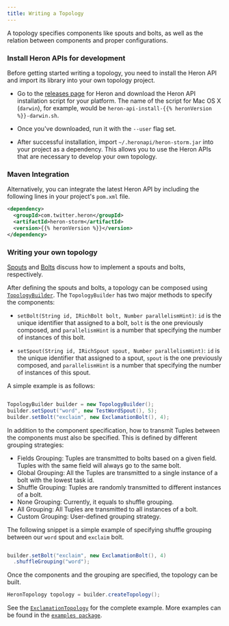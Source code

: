 ```yaml
---
title: Writing a Topology
---
```


A topology specifies components like spouts and bolts, as well as the relation
between components and proper configurations.

### Install Heron APIs for development

Before getting started writing a topology, you need to install the Heron API 
and import its library into your own topology project.

* Go to the [releases page](https://github.com/twitter/heron/releases) 
for Heron and download the Heron API installation script for your platform. 
The name of the script for Mac OS X (`darwin`), for example, would be 
`heron-api-install-{{% heronVersion %}}-darwin.sh`.

* Once you've downloaded, run it with the `--user` flag set.

* After successful installation, import `~/.heronapi/heron-storm.jar` into 
your project as a dependency. This allows you to use the Heron APIs that 
are necessary to develop your own topology.

### Maven Integration

Alternatively, you can integrate the latest Heron API by including
the following lines in your project's `pom.xml` file.

```xml
<dependency>
  <groupId>com.twitter.heron</groupId>
  <artifactId>heron-storm</artifactId>
  <version>{{% heronVersion %}}</version>
</dependency>
```

### Writing your own topology

[Spouts](../java/spouts) and [Bolts](../java/bolts) discuss how to implement a
spouts and bolts, respectively.

After defining the spouts and bolts, a topology can be composed using
[`TopologyBuilder`](/api/com/twitter/heron/api/TopologyBuilder). The
`TopologyBuilder` has two major methods to specify the components:

* `setBolt(String id, IRichBolt bolt, Number parallelismHint)`: `id` is the
unique identifier that assigned to a bolt, `bolt` is the one previously
composed, and `parallelismHint` is a number that specifying the number of
instances of this bolt.

* `setSpout(String id, IRichSpout spout, Number parallelismHint)`: `id` is the
unique identifier that assigned to a spout, `spout` is the one previously
composed, and `parallelismHint` is a number that specifying the number of
instances of this spout.

A simple example is as follows:

```java

TopologyBuilder builder = new TopologyBuilder();
builder.setSpout("word", new TestWordSpout(), 5);
builder.setBolt("exclaim", new ExclamationBolt(), 4);

```

In addition to the component specification, how to transmit Tuples between the
components must also be specified. This is defined by different
grouping strategies:

* Fields Grouping: Tuples are transmitted to bolts based on a given field. Tuples
with the same field will always go to the same bolt.
* Global Grouping: All the Tuples are transmitted to a single instance of a bolt
with the lowest task id.
* Shuffle Grouping: Tuples are randomly transmitted to different instances of
a bolt.
* None Grouping: Currently, it equals to shuffle grouping.
* All Grouping: All Tuples are transmitted to all instances of a bolt.
* Custom Grouping: User-defined grouping strategy.

The following snippet is a simple example of specifying shuffle grouping
between our `word` spout and `exclaim` bolt.

```java

builder.setBolt("exclaim", new ExclamationBolt(), 4)
  .shuffleGrouping("word");

```

Once the components and the grouping are specified, the topology can be built.

```java
HeronTopology topology = builder.createTopology();
```

See the [`ExclamationTopology`](https://github.com/twitter/heron/blob/master/heron/examples/src/java/com/twitter/heron/examples/ExclamationTopology.java) for the complete example. More examples can be found in the  [`examples package`](https://github.com/twitter/heron/tree/master/heron/examples/src/java/com/twitter/heron/examples).
